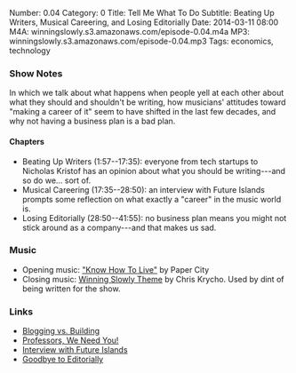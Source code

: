 Number: 0.04
Category: 0
Title: Tell Me What To Do
Subtitle: Beating Up Writers, Musical Careering, and Losing Editorially
Date: 2014-03-11 08:00
M4A: winningslowly.s3.amazonaws.com/episode-0.04.m4a
MP3: winningslowly.s3.amazonaws.com/episode-0.04.mp3
Tags: economics, technology

### Show Notes

In which we talk about what happens when people yell at each other about what they should and shouldn't be writing, how musicians' attitudes toward "making a career of it" seem to have shifted in the last few decades, and why not having a business plan is a bad plan.

#### Chapters

- Beating Up Writers (1:57--17:35): everyone from tech startups to Nicholas Kristof has an opinion about what you should be writing---and so do we... sort of.
- Musical Careering (17:35--28:50): an interview with Future Islands prompts some reflection on what exactly a "career" in the music world is.
- Losing Editorially (28:50--41:55): no business plan means you might not stick around as a company---and that makes us sad.

### Music

- Opening music: ["Know How To Live"](http://papercitymusic.bandcamp.com/track/know-how-to-live) by Paper City
- Closing music: [Winning Slowly Theme](https://soundcloud.com/chriskrycho/winning-slowly) by Chris Krycho. Used by dint of being written for the show.

### Links

- [Blogging vs. Building](https://medium.com/on-startups/bc6893bb5cd5)
- [Professors, We Need You!](http://www.nytimes.com/2014/02/16/opinion/sunday/kristof-professors-we-need-you.html)
- [Interview with Future Islands](http://pitchfork.com/features/update/9315-future-islands/)
- [Goodbye to Editorially](http://stet.editorially.com/articles/goodbye/)